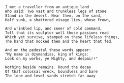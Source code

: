     I met a traveller from an antique land
    Who said: Two vast and trunkless legs of stone
    Stand in the desert. Near them, on the sand,
    Half sunk, a shattered visage lies, whose frown,

    And wrinkled lip, and sneer of cold command,
    Tell that its sculptor well those passions read
    Which yet survive, stamped on these lifeless things,
    The hand that mocked them and the heart that fed.

    And on the pedestal these words appear:
    "My name is Ozymandias, king of kings:
    Look on my works, ye Mighty, and despair!"

    Nothing beside remains. Round the decay
    Of that colossal wreck, boundless and bare
    The lone and level sands stretch far away

